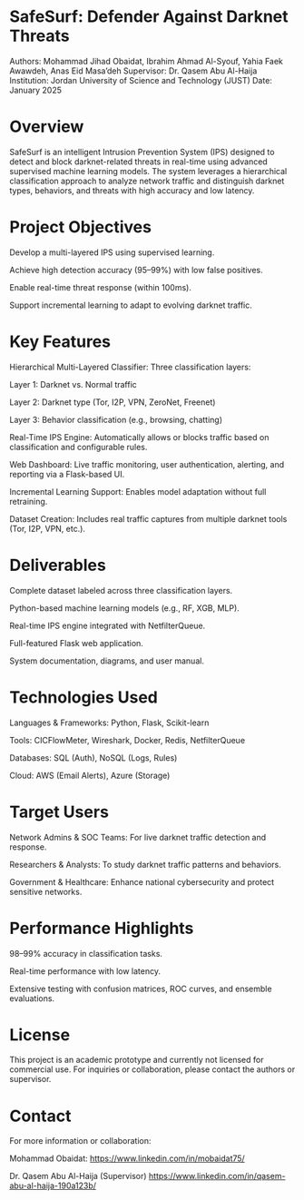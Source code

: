 # SafeSurf: Defender Against Darknet Threats
Authors: Mohammad Jihad Obaidat, Ibrahim Ahmad Al-Syouf, Yahia Faek Awawdeh, Anas Eid Masa’deh
Supervisor: Dr. Qasem Abu Al-Haija
Institution: Jordan University of Science and Technology (JUST)
Date: January 2025

# Overview
SafeSurf is an intelligent Intrusion Prevention System (IPS) designed to detect and block darknet-related threats in real-time using advanced supervised machine learning models. The system leverages a hierarchical classification approach to analyze network traffic and distinguish darknet types, behaviors, and threats with high accuracy and low latency.

# Project Objectives
Develop a multi-layered IPS using supervised learning.

Achieve high detection accuracy (95–99%) with low false positives.

Enable real-time threat response (within 100ms).

Support incremental learning to adapt to evolving darknet traffic.

# Key Features
Hierarchical Multi-Layered Classifier: Three classification layers:

Layer 1: Darknet vs. Normal traffic

Layer 2: Darknet type (Tor, I2P, VPN, ZeroNet, Freenet)

Layer 3: Behavior classification (e.g., browsing, chatting)

Real-Time IPS Engine: Automatically allows or blocks traffic based on classification and configurable rules.

Web Dashboard: Live traffic monitoring, user authentication, alerting, and reporting via a Flask-based UI.

Incremental Learning Support: Enables model adaptation without full retraining.

Dataset Creation: Includes real traffic captures from multiple darknet tools (Tor, I2P, VPN, etc.).

# Deliverables
Complete dataset labeled across three classification layers.

Python-based machine learning models (e.g., RF, XGB, MLP).

Real-time IPS engine integrated with NetfilterQueue.

Full-featured Flask web application.

System documentation, diagrams, and user manual.

# Technologies Used
Languages & Frameworks: Python, Flask, Scikit-learn

Tools: CICFlowMeter, Wireshark, Docker, Redis, NetfilterQueue

Databases: SQL (Auth), NoSQL (Logs, Rules)

Cloud: AWS (Email Alerts), Azure (Storage)

# Target Users
Network Admins & SOC Teams: For live darknet traffic detection and response.

Researchers & Analysts: To study darknet traffic patterns and behaviors.

Government & Healthcare: Enhance national cybersecurity and protect sensitive networks.

# Performance Highlights
98–99% accuracy in classification tasks.

Real-time performance with low latency.

Extensive testing with confusion matrices, ROC curves, and ensemble evaluations.

# License
This project is an academic prototype and currently not licensed for commercial use. For inquiries or collaboration, please contact the authors or supervisor.

# Contact
For more information or collaboration:

Mohammad Obaidat: https://www.linkedin.com/in/mobaidat75/

Dr. Qasem Abu Al-Haija (Supervisor) https://www.linkedin.com/in/qasem-abu-al-haija-190a123b/


